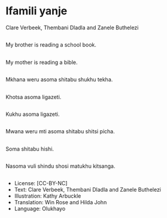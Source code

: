 # Ifamili yanje
Clare Verbeek, Thembani
Dladla and Zanele
Buthelezi

##
My brother is reading a
school book.


##
My mother is reading a
bible.


##
Mkhana weru asoma
shitabu shukhu tekha.


##
Khotsa asoma ligazeti.


##
Kukhu asoma ligazeti.


##
Mwana weru mti asoma
shitabu shitsi picha.


##
Soma shitabu hishi.


##
Nasoma vuli shindu
shosi matukhu
kitsanga.


##
* License: [CC-BY-NC]
* Text: Clare Verbeek, Thembani Dladla and Zanele
Buthelezi
* Illustration: Kathy Arbuckle
* Translation: Win Rose and Hilda John
* Language: Olukhayo

